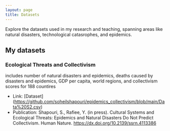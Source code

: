 ```yaml
---
layout: page
title: Datasets
---
```

Explore the datasets used in my research and teaching, spanning areas like natural disasters, technological catasrophes, and epidemics.

## My datasets

<div style="text-align: left;">  

### Ecological Threats and Collectivism  
includes number of natural disasters and epidemics, deaths caused by disasters and epidemics, GDP per capita, world regions, and collectivism scores for 188 countires   
- Link: [Dataset] (https://github.com/soheilshapouri/epidemics_collectivism/blob/main/Data%20S2.csv)  
- Publication: Shapouri, S., Rafiee, Y. (in press). Cultural Systems and Ecological Threats: Epidemics and Natural Disasters Do Not Predict Collectivism. Human Nature. https://dx.doi.org/10.2139/ssrn.4113386  

  
</div>
